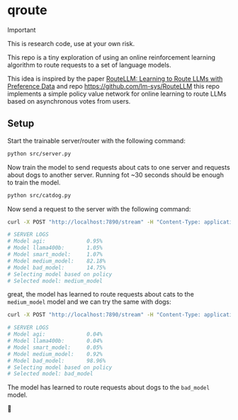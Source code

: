# qroute

> [!IMPORTANT]
> This is research code, use at your own risk.

This repo is a tiny exploration of using an online reinforcement learning algorithm to route requests to a set of language models.

This idea is inspired by the paper [RouteLLM: Learning to Route LLMs with Preference Data](https://arxiv.org/pdf/2406.18665) and repo https://github.com/lm-sys/RouteLLM this repo implements a simple policy value network for online learning to route LLMs based on asynchronous votes from users.

## Setup

Start the trainable server/router with the following command:

```bash
python src/server.py
```

Now train the model to send requests about cats to one server and requests about dogs to another server. Running fot ~30 seconds should be enough to train the model.

```bash
python src/catdog.py
```

Now send a request to the server with the following command:

```bash
curl -X POST "http://localhost:7890/stream" -H "Content-Type: application/json" -d '{"input":"I love my cat"}'

# SERVER LOGS
# Model agi:             0.95%
# Model llama400b:       1.05%
# Model smart_model:     1.07%
# Model medium_model:    82.18%
# Model bad_model:       14.75%
# Selecting model based on policy
# Selected model: medium_model
```

great, the model has learned to route requests about cats to the `medium_model` model and we can try the same with dogs:

```bash
curl -X POST "http://localhost:7890/stream" -H "Content-Type: application/json" -d '{"input":"I love my dog"}'

# SERVER LOGS
# Model agi:             0.04%
# Model llama400b:       0.04%
# Model smart_model:     0.05%
# Model medium_model:    0.92%
# Model bad_model:       98.96%
# Selecting model based on policy
# Selected model: bad_model
```

The model has learned to route requests about dogs to the `bad_model` model.

💪
